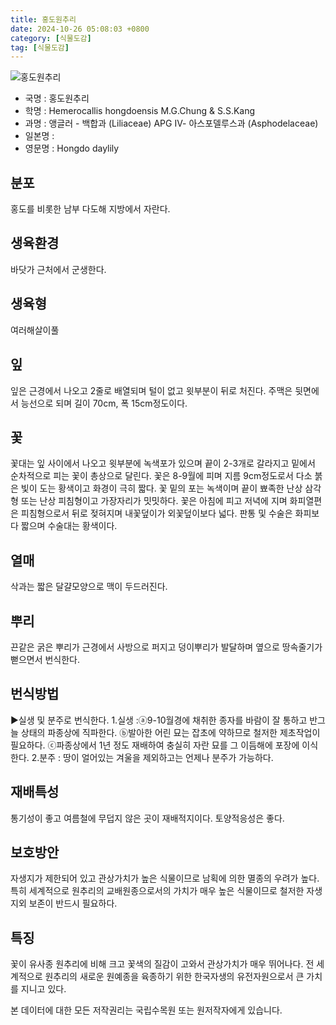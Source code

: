 ```yaml
---
title: 홍도원추리
date: 2024-10-26 05:08:03 +0800
category: [식물도감]
tag: [식물도감]
---
```




![홍도원추리](/fileUpload/plants/basic/Liliaceae/Hemerocallis/706/706_1_th2.jpg)
- 국명 : 홍도원추리
- 학명 : Hemerocallis hongdoensis M.G.Chung & S.S.Kang
- 과명 : 앵글러 - 백합과 (Liliaceae) APG Ⅳ- 아스포델루스과 (Asphodelaceae)
- 일본명 : 
- 영문명 : Hongdo daylily


## 분포
홍도를 비롯한 남부 다도해 지방에서 자란다.
## 생육환경
바닷가 근처에서 군생한다.
## 생육형
여러해살이풀
## 잎
잎은 근경에서 나오고 2줄로 배열되며 털이 없고 윗부분이 뒤로 처진다. 주맥은 뒷면에서 능선으로 되며 길이 70cm, 폭 15cm정도이다.
## 꽃
꽃대는 잎 사이에서 나오고 윗부분에 녹색포가 있으며 끝이 2-3개로 갈라지고 밑에서 순차적으로 피는 꽃이 총상으로 달린다. 꽃은 8-9월에 피며 지름 9cm정도로서 다소 붉은 빛이 도는 황색이고 화경이 극히 짧다. 꽃 밑의 포는 녹색이며 끝이 뾰족한 난상 삼각형 또는 난상 피침형이고 가장자리가 밋밋하다. 꽃은 아침에 피고 저녁에 지며 화피열편은 피침형으로서 뒤로 젖혀지며 내꽃덮이가 외꽃덮이보다 넓다. 판통 및 수술은 화피보다 짧으며 수술대는 황색이다.
## 열매
삭과는 짧은 달걀모양으로 맥이 두드러진다.
## 뿌리
끈같은 굵은 뿌리가 근경에서 사방으로 퍼지고 덩이뿌리가 발달하며 옆으로 땅속줄기가 뻗으면서 번식한다.
## 번식방법
▶실생 및 분주로 번식한다. 1.실생 :ⓐ9-10월경에 채취한 종자를 바람이 잘 통하고 반그늘 상태의 파종상에 직파한다. ⓑ발아한 어린 묘는 잡초에 약하므로 철저한 제초작업이 필요하다. ⓒ파종상에서 1년 정도 재배하여 충실히 자란 묘를 그 이듬해에 포장에 이식한다. 2.분주 : 땅이 얼어있는 겨울을 제외하고는 언제나 분주가 가능하다.
## 재배특성
통기성이 좋고 여름철에 무덥지 않은 곳이 재배적지이다. 토양적응성은 좋다.
## 보호방안
자생지가 제한되어 있고 관상가치가 높은 식물이므로 남획에 의한 멸종의 우려가 높다. 특히 세계적으로 원추리의 교배원종으로서의 가치가 매우 높은 식물이므로 철저한 자생지외 보존이 반드시 필요하다.
## 특징
꽃이 유사종 원추리에 비해 크고 꽃색의 질감이 고와서 관상가치가 매우 뛰어나다.전 세계적으로 원추리의 새로운 원예종을 육종하기 위한 한국자생의 유전자원으로서 큰 가치를 지니고 있다.






본 데이터에 대한 모든 저작권리는 국립수목원 또는 원저작자에게 있습니다.
